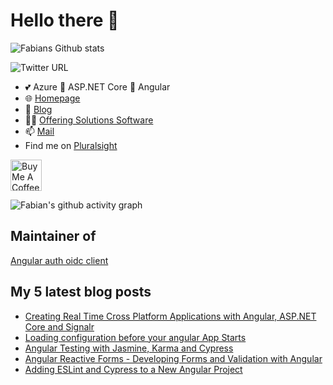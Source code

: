 # Hello there 👋

 <img alt="Fabians Github stats" src="https://github-readme-stats.vercel.app/api?username=FabianGosebrink&count_private=true&show_icons=true&theme=dark&include_all_commits=true">

![Twitter URL](https://img.shields.io/twitter/url?label=%40Fabian%20Gosebrink&style=social&url=https%3A%2F%2Ftwitter.com%2FFabianGosebrink)

- 💕 Azure 👋 ASP.NET Core 👋 Angular
- :globe_with_meridians: [Homepage](https://fabian-gosebrink.com/)
- :newspaper: [Blog](https://offering.solutions/blog)
- :man_office_worker: [Offering Solutions Software](https://offering.solutions/)
- 📫 [Mail](mailto:fabian.gosebrink@offering.solutions)
- Find me on [Pluralsight](https://app.pluralsight.com/library/courses/structuring-angular-applications-angular-libraries)

<a href="https://www.buymeacoffee.com/FabianGosebrink" target="_blank"><img src="https://cdn.buymeacoffee.com/buttons/v2/default-yellow.png" alt="Buy Me A Coffee" height="50" ></a>

![Fabian's github activity graph](https://activity-graph.herokuapp.com/graph?username=FabianGosebrink&theme=nord)

## Maintainer of

[Angular auth oidc client](https://github.com/damienbod/angular-auth-oidc-client)

## My 5 latest blog posts

<!-- BLOG-POST-LIST:START -->
- [Creating Real Time Cross Platform Applications with Angular, ASP.NET Core and Signalr](https://offering.solutions/talks/creating-real-time-cross-platform-applications-with-angular-asp-net-core-and-signalr-71/)
- [Loading configuration before your angular App Starts](https://offering.solutions/blog/articles/2021/11/11/loading-configuration-before-your-angular-app-starts/)
- [Angular Testing with Jasmine, Karma and Cypress](https://offering.solutions/talks/angular-testing-with-jasmine-karma-and-cypress-70/)
- [Angular Reactive Forms - Developing Forms and Validation with Angular](https://offering.solutions/talks/angular-reactive-forms-developing-forms-and-validation-with-angular-69/)
- [Adding ESLint and Cypress to a New Angular Project](https://offering.solutions/blog/articles/2021/09/30/adding-eslint-and-cypress-to-a-new-angular-project/)
<!-- BLOG-POST-LIST:END -->
